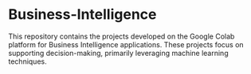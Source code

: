 # Business-Intelligence
This repository contains the projects developed on the Google Colab platform for Business Intelligence applications. These projects focus on supporting decision-making, primarily leveraging machine learning techniques.
